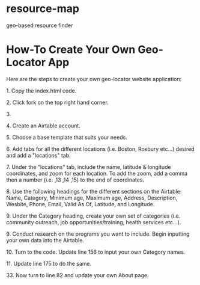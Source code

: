# resource-map
geo-based resource finder
# How-To Create Your Own Geo-Locator App
Here are the steps to create your own geo-locator website application:
<p> 1. Copy the index.html code.
<p> 2. Click fork on the top right hand corner.
<p> 3. 
<p> 4. Create an Airtable account.
<p> 5. Choose a base template that suits your needs.
<p> 6. Add tabs for all the different locations (i.e. Boston, Roxbury etc...) desired and add a "locations" tab.
<p> 7. Under the "locations" tab, include the name, latitude & longitude coordinates, and zoom for each location. To add the zoom, add a comma then a number (i.e. ,13 ,14 ,15) to the end of coordinates. 
<p> 8. Use the following headings for the different sections on the Airtable: Name, Category, Minimum age, Maximum age, Address, Description, Wesbite, Phone, Email, Valid As Of, Latitude, and Longitude. 
<p> 9. Under the Category heading, create your own set of categories (i.e. community outreach, job opportunities/training, health services etc...).
<p> 9. Conduct research on the programs you want to include. Begin inputting your own data into the Airtable.
<p> 10. Turn to the code. Update line 156 to input your own Category names. 
<p> 11. Update line 175 to do the same.
<p> 33. Now turn to line 82 and update your own About page. 
